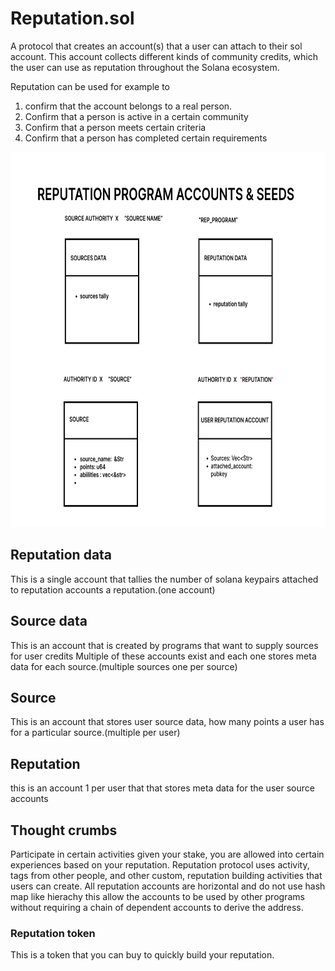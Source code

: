# Reputation.sol

A protocol that creates an account(s) that a user can attach to their sol account. This account collects different kinds of community credits, 
which the user can use as reputation throughout the Solana ecosystem.

Reputation can be used for example to
 <ol>
    <li/>confirm that the account belongs to a real person.</li>
    <li/>Confirm that a person is active in a certain community</li>
    <li/>Confirm that a person meets certain criteria</li>
    <li/>Confirm that a person has completed certain requirements</li>
 </ol>

<img src="../../images/Reputation.png" width ="700px" height="600px">

## Reputation data
This is a single account that tallies the number of solana keypairs attached to reputation accounts 
a reputation.(one account)

## Source data
This is an account that is created by programs that want to supply sources for user credits
Multiple of these accounts exist and each one stores meta data for each source.(multiple sources one per source)

## Source
This is an account that stores user source data, how many points a user has for a particular 
source.(multiple per user)

## Reputation 
this is an account 1 per user that that stores meta data for the user source accounts 

## Thought crumbs 
Participate in certain activities given your stake,
you are allowed into certain experiences based on your reputation.
Reputation protocol uses activity, tags from other people,
and other custom, reputation building activities that users can create.
All reputation accounts are horizontal and do not use hash map like hierachy 
this allow the accounts to be used by other programs without requiring a chain of 
dependent accounts to derive the address.

### Reputation token
This is a token that you can buy to quickly build your reputation.

